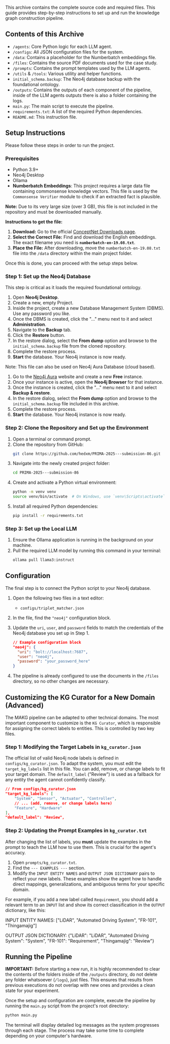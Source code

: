
This archive contains the complete source code and required files. This guide provides step-by-step instructions to set up and run the knowledge graph construction pipeline.


## Contents of this Archive

*   `/agents`: Core Python logic for each LLM agent.
*   `/configs`: All JSON configuration files for the system.
*   `/data`: Contains a placeholder for the Numberbatch embeddings file.
*   `/files`: Contains the source PDF documents used for the case study.
*   `/prompts`: Contains the prompt templates used by the LLM agents.
*   `/utils` & `/tools`: Various utility and helper functions.
*   `initial_schema.backup`: The Neo4j database backup with the foundational ontology.
*   `/outputs`: Contains the outputs of each component of the pipeline, inside of the LLM agents outputs there is also a folder containing the logs.
*   `main.py`: The main script to execute the pipeline.
*   `requirements.txt`: A list of the required Python dependencies.
*   `README.md`: This instruction file.


## Setup Instructions

Please follow these steps in order to run the project.

### Prerequisites

*   Python 3.9+
*   Neo4j Desktop
*   Ollama
*   **Numberbatch Embeddings**: This project requires a large data file containing commonsense knowledge vectors. This file is used by the `Commonsense Verifier` module to check if an extracted fact is plausible.

**Note:** Due to its very large size (over 3 GB), this file is not included in the repository and must be downloaded manually.

**Instructions to get the file:**

1.  **Download:** Go to the official [ConceptNet Downloads page](https://conceptnet.io/downloads).
2.  **Select the Correct File:** Find and download the English embeddings. The exact filename you need is **`numberbatch-en-19.08.txt`**.
3.  **Place the File:** After downloading, move the `numberbatch-en-19.08.txt` file into the `/data` directory within the main project folder.

Once this is done, you can proceed with the setup steps below.

### Step 1: Set up the Neo4j Database

This step is critical as it loads the required foundational ontology.

1.  Open **Neo4j Desktop**.
2.  Create a new, empty Project.
3.  Inside the project, create a new Database Management System (DBMS). Use any password you like.
4.  Once the DBMS is created, click the "..." menu next to it and select **Administration**.
5.  Navigate to the **Backup** tab.
6.  Click the **Restore** button.
7.  In the restore dialog, select the **From dump** option and browse to the `initial_schema.backup` file from the cloned repository.
8.  Complete the restore process.
9.  **Start** the database. Your Neo4j instance is now ready.

Note: This file can also be used on Neo4j Aura Database (cloud based).

1.  Go to the [Neo4j Aura](https://neo4j.com/cloud/aura-graph-database/) website and create a new **Free** instance.
2.  Once your instance is active, open the **Neo4j Browser** for that instance.
3. Once the instance is created, click the "..." menu next to it and select **Backup & restore**.
4. In the restore dialog, select the **From dump** option and browse to the `initial_schema.backup` file included in this archive.
8.  Complete the restore process.
9.  **Start** the database. Your Neo4j instance is now ready.

### Step 2: Clone the Repository and Set up the Environment

1.  Open a terminal or command prompt.
2.  Clone the repository from GitHub:
    ```sh
    git clone https://github.com/hedxm/PRIMA-2025---submission-86.git
    ```
3.  Navigate into the newly created project folder:
    ```sh
    cd PRIMA-2025---submission-86
    ```
4.  Create and activate a Python virtual environment:
    ```sh
    python -m venv venv
    source venv/bin/activate  # On Windows, use `venv\Scripts\activate`
    ```
5.  Install all required Python dependencies:
    ```sh
    pip install -r requirements.txt
    ```

### Step 3: Set up the Local LLM

1.  Ensure the Ollama application is running in the background on your machine.
2.  Pull the required LLM model by running this command in your terminal:
    ```sh
    ollama pull llama3:instruct
    ```

## Configuration

The final step is to connect the Python script to your Neo4j database.

1.  Open the following two files in a text editor:
    *   `configs/triplet_matcher.json`
2.  In the file, find the `"neo4j"` configuration block.
3.  Update the `uri`, `user`, and `password` fields to match the credentials of the Neo4j database you set up in Step 1.

    ```json
    // Example configuration block
    "neo4j": {
      "uri": "bolt://localhost:7687",
      "user": "neo4j",
      "password": "your_password_here"
    }
    ```
4.  The pipeline is already configured to use the documents in the `/files` directory, so no other changes are necessary.

## Customizing the KG Curator for a New Domain (Advanced)

The MAKG pipeline can be adapted to other technical domains. The most important component to customize is the `KG Curator`, which is responsible for assigning the correct labels to entities. This is controlled by two key files.

### Step 1: Modifying the Target Labels in `kg_curator.json`

The official list of valid Neo4j node labels is defined in `configs/kg_curator.json`. To adapt the system, you must edit the `target_kg_labels` list in this file. You can add, remove, or change labels to fit your target domain. The `default_label` ("Review") is used as a fallback for any entity the agent cannot confidently classify.

```json
// From configs/kg_curator.json
"target_kg_labels": [
    "System", "Sensor", "Actuator", "Controller",
    // ... (add, remove, or change labels here)
    "Feature", "Hardware"
],
"default_label": "Review",
```

### Step 2: Updating the Prompt Examples in `kg_curator.txt`

After changing the list of labels, you **must** update the examples in the prompt to teach the LLM how to use them. This is crucial for the agent's accuracy.

1.  Open `prompts/kg_curator.txt`.
2.  Find the `--- EXAMPLES ---` section.
3.  Modify the `INPUT ENTITY NAMES` and `OUTPUT JSON DICTIONARY` pairs to reflect your new labels. These examples show the agent how to handle direct mappings, generalizations, and ambiguous terms for your specific domain.

For example, if you add a new label called `Requirement`, you should add a relevant term to an `INPUT` list and show its correct classification in the `OUTPUT` dictionary, like this:

INPUT ENTITY NAMES:
["LiDAR", "Automated Driving System", "FR-101", "Thingamajig"]

OUTPUT JSON DICTIONARY:
{"LiDAR": "LiDAR", "Automated Driving System": "System", "FR-101": "Requirement", "Thingamajig": "Review"}


## Running the Pipeline

**IMPORTANT:** Before starting a new run, it is highly recommended to clear the contents of the folders inside of the `/outputs` directory, do not delete any folder whatsoever (`/logs`), just files. This ensures that results from previous executions do not overlap with new ones and provides a clean state for your experiment.

Once the setup and configuration are complete, execute the pipeline by running the `main.py` script from the project's root directory:

```sh
python main.py
```

The terminal will display detailed log messages as the system progresses through each stage. The process may take some time to complete depending on your computer's hardware.
